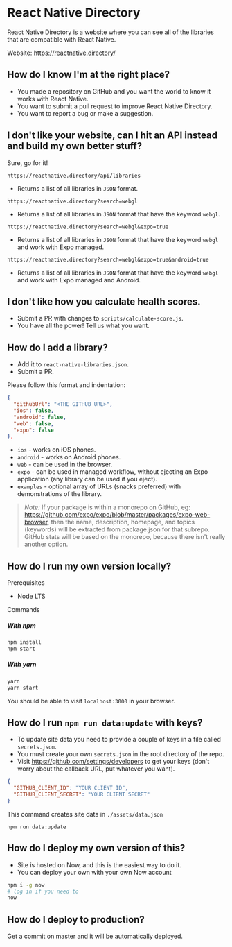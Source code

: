 # React Native Directory

React Native Directory is a website where you can see all of the libraries that are compatible with React Native.

Website: https://reactnative.directory/

## How do I know I'm at the right place?

- You made a repository on GitHub and you want the world to know it works with React Native.
- You want to submit a pull request to improve React Native Directory.
- You want to report a bug or make a suggestion.

## I don't like your website, can I hit an API instead and build my own better stuff?

Sure, go for it!

`https://reactnative.directory/api/libraries`
- Returns a list of all libraries in `JSON` format.

`https://reactnative.directory?search=webgl`
- Returns a list of all libraries in `JSON` format that have the keyword `webgl`.

`https://reactnative.directory?search=webgl&expo=true`
- Returns a list of all libraries in `JSON` format that have the keyword `webgl` and work with Expo managed.

`https://reactnative.directory?search=webgl&expo=true&android=true`
- Returns a list of all libraries in `JSON` format that have the keyword `webgl` and work with Expo managed and Android.

## I don't like how you calculate health scores.

- Submit a PR with changes to `scripts/calculate-score.js`.
- You have all the power! Tell us what you want.

## How do I add a library?

- Add it to `react-native-libraries.json`.
- Submit a PR.

Please follow this format and indentation:

```json
{
  "githubUrl": "<THE GITHUB URL>",
  "ios": false,
  "android": false,
  "web": false,
  "expo": false
},
```

* `ios` - works on iOS phones.
* `android` - works on Android phones.
* `web` - can be used in the browser.
* `expo` - can be used in managed workflow, without ejecting an Expo application (any library can be used if you eject).
* `examples` - optional array of URLs (snacks preferred) with demonstrations of the library.

> *Note:* If your package is within a monorepo on GitHub, eg: https://github.com/expo/expo/blob/master/packages/expo-web-browser, then the name, description, homepage, and topics (keywords) will be extracted from package.json for that subrepo. GitHub stats will be based on the monorepo, because there isn't really another option.

## How do I run my own version locally?

Prerequisites

- Node LTS

Commands

##### With npm

```sh
npm install
npm start
```

##### With yarn

```sh
yarn
yarn start
```

You should be able to visit `localhost:3000` in your browser.

## How do I run `npm run data:update` with keys?

* To update site data you need to provide a couple of keys in a file called `secrets.json`.
* You must create your own `secrets.json` in the root directory of the repo.
* Visit https://github.com/settings/developers to get your keys (don't worry about the callback URL, put whatever you want).

```json
{
  "GITHUB_CLIENT_ID": "YOUR CLIENT ID",
  "GITHUB_CLIENT_SECRET": "YOUR CLIENT SECRET"
}

```

This command creates site data in `./assets/data.json`

```
npm run data:update
```

## How do I deploy my own version of this?

* Site is hosted on Now, and this is the easiest way to do it.
* You can deploy your own with your own Now account

```sh
npm i -g now
# log in if you need to
now
```

## How do I deploy to production?

Get a commit on master and it will be automatically deployed.
